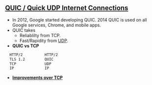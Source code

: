 ## [QUIC / Quick UDP Internet Connections](https://upcommons.upc.edu/bitstream/handle/2117/121934/136386.pdf?sequence=1&isAllowed=y#:~:text=The%20main%20performance%20improvement%20of,to%20negotiate%20the%20TLS%20connection.)
- In 2012, Google started developing QUIC. 2014 QUIC is used on all Google services, Chrome, and mobile apps.
- QUIC takes
  - Reliablilty from TCP.
  - Fast/Rapidity from [UDP](../UDP).
- **QUIC vs TCP**
```html
  HTTP/2          HTTP/2
  TLS 1.2         QUIC
  TCP             UDP
  IP              IP
```
- **[Improvements over TCP](FeaturesCharacteristics_Improvements_Over_TCP)**
